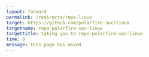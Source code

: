 ```yaml
---
layout: forward
permalink: /redirects/repo-linux
target: https://github.com/polarfire-soc/linux
targetname: repo-polarfire-soc-linux
targettitle: taking you to repo-polarfire-soc-linux
time: 0
message: this page has moved
---
```

